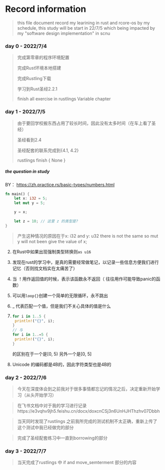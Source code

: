 # Record information

> this file document record my learining in rust and rcore-os
> by my schedule, this study will be start in 22/7/5 which being impacted by my "software design implementation" in scnu

### day 0 - 2022/7/4
> 完成第零章的程序环境配置
> 
> 完成Rust环境本地搭建
> 
> 完成Rustling下载
> 
> 学习到Rust圣经2.2.1
> 
> finish all exercise in rustlings Variable chapter

### day 1 - 2022/7/5
> 由于要回学校搬东西占用了较长时间，因此没有太多时间（在车上看了圣经）
> 
> 圣经看到2.4
> 
> 圣经配套的联系完成到{4.1, 4.2}
> 
> rustlings finish { None }

##### the question in study

BY： https://zh.practice.rs/basic-types/numbers.html
```rust
fn main() {
    let x: i32 = 5;
    let mut y = 5;

    y = x;
    
    let z = 10; // 这里 z 的类型是? 
}
```
> 产生这种情况的原因在于x: i32 and y: u32 there is not the same so mut y will not been give the value of x;

2. 在Rust中如果出现强制类型转换则`as u16`
3. 发现在rust的学习中，是真的需要经常做笔记，以记录一些信息方便我们进行记忆（否则找文档实在太痛苦了）

1. 当 ！用作返回值的时候，表示该函数永不返回（ 往往用作可能导致panic的函数）
2. 可以用`loop{}`创建一个简单的无限循环，永不跳出
3. _ 代表匹配一个值，但是我们不关心具体的值是什么
4. ```rust
   for i in 1..5 {
    println!("{}", i);
   }
   // 与
   for i in 1..=5 {
    println!("{}", i);
   }
   ```
   的区别在于一个是[0, 5) 另外一个是[0, 5]
5. Unicode 的编码都是4B的，因此字符类型也是4B的

### day 2 - 2022/7/6

> 今天在深度体会到之前我对于很多事情都忘记的情况之后，决定重新开始学习（从头开始学习）

> 在飞书文档中对于我的学习进行记录https://e3vqhv9jh5.feishu.cn/docx/doxcnCSj3n6UnHJHThzhv07Dbbh

> 当天同时发现了rustlings 之前我所完成的测试机制不太正确，重新上传了这个测试中我已经做完的部分

> 完成了圣经配套练习中一直到borrowing的部分

### day 3 - 2022/7/7

> 当天完成了rustlings 中 if and move_semterment 部分的内容

